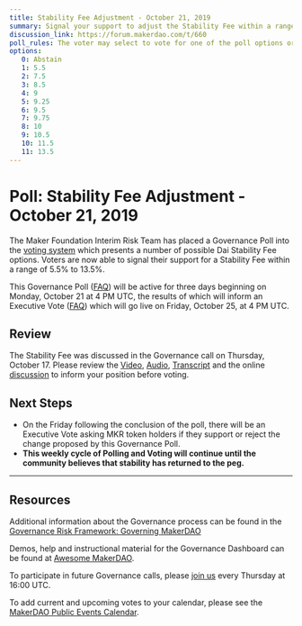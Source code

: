 ```yaml
---
title: Stability Fee Adjustment - October 21, 2019
summary: Signal your support to adjust the Stability Fee within a range of 5.5% to 13.5%
discussion_link: https://forum.makerdao.com/t/660
poll_rules: The voter may select to vote for one of the poll options or they may elect to abstain from the poll entirely
options:
   0: Abstain
   1: 5.5
   2: 7.5
   3: 8.5
   4: 9
   5: 9.25
   6: 9.5
   7: 9.75
   8: 10
   9: 10.5
   10: 11.5
   11: 13.5
---
```

# Poll: Stability Fee Adjustment - October 21, 2019

The Maker Foundation Interim Risk Team has placed a Governance Poll into the [voting system](https://vote.makerdao.com/polling) which presents a number of possible Dai Stability Fee options. Voters are now able to signal their support for a Stability Fee within a range of 5.5% to 13.5%.

This Governance Poll ([FAQ](https://community-development.makerdao.com/governance/governance#is-there-more-than-one-type-of-vote)) will be active for three days beginning on Monday, October 21 at 4 PM UTC, the results of which will inform an Executive Vote ([FAQ](https://community-development.makerdao.com/governance/governance#what-is-continuous-approval-voting)) which will go live on Friday, October 25, at 4 PM UTC.

## Review

The Stability Fee was discussed in the Governance call on Thursday, October 17. Please review the [Video](https://www.youtube.com/playlist?list=PLLzkWCj8ywWNq5-90-Id6VPSsrk4OWVan), [Audio](https://soundcloud.com/makerdao/sets/governance-and-risk), [Transcript](https://community-development.makerdao.com/governance/governance-and-risk-meetings/transcripts) and the online [discussion](https://forum.makerdao.com/c/governance) to inform your position before voting.

## Next Steps

- On the Friday following the conclusion of the poll, there will be an Executive Vote asking MKR token holders if they support or reject the change proposed by this Governance Poll.
- **This weekly cycle of Polling and Voting will continue until the community believes that stability has returned to the peg.**

---

## Resources

Additional information about the Governance process can be found in the [Governance Risk Framework: Governing MakerDAO](https://community-development.makerdao.com/governance/governance-risk-framework)

Demos, help and instructional material for the Governance Dashboard can be found at [Awesome MakerDAO](https://awesome.makerdao.com/#voting).

To participate in future Governance calls, please [join us](https://community-development.makerdao.com/governance/governance-and-risk-meetings) every Thursday at 16:00 UTC.

To add current and upcoming votes to your calendar, please see the [MakerDAO Public Events Calendar](https://calendar.google.com/calendar/embed?src=makerdao.com_3efhm2ghipksegl009ktniomdk%40group.calendar.google.com&ctz=America%2FLos_Angeles).
